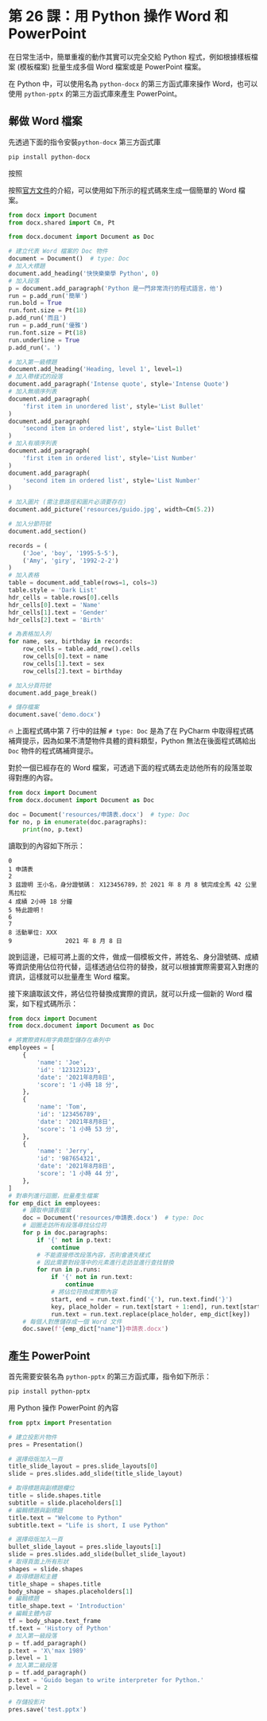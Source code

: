 # 第 26 課：用 Python 操作 Word 和 PowerPoint
在日常生活中，簡單重複的動作其實可以完全交給 Python 程式，例如根據樣板檔案 (模板檔案) 批量生成多個 Word 檔案或是 PowerPoint 檔案。

在 Python 中，可以使用名為 `python-docx` 的第三方函式庫來操作 Word，也可以使用 `python-pptx` 的第三方函式庫來產生 PowerPoint。

## 鄵做 Word 檔案

先透過下面的指令安裝`python-docx` 第三方函式庫


```bash
pip install python-docx
```

按照

按照[官方文件](https://python-docx.readthedocs.io/en/latest/)的介紹，可以使用如下所示的程式碼來生成一個簡單的 Word 檔案。

```py
from docx import Document
from docx.shared import Cm, Pt

from docx.document import Document as Doc

# 建立代表 Word 檔案的 Doc 物件
document = Document()  # type: Doc
# 加入大標題
document.add_heading('快快樂樂學 Python', 0)
# 加入段落
p = document.add_paragraph('Python 是一門非常流行的程式語言，他')
run = p.add_run('簡單')
run.bold = True
run.font.size = Pt(18)
p.add_run('而且')
run = p.add_run('優雅')
run.font.size = Pt(18)
run.underline = True
p.add_run('。')

# 加入第一級標題 
document.add_heading('Heading, level 1', level=1)
# 加入帶樣式的段落
document.add_paragraph('Intense quote', style='Intense Quote')
# 加入無順序列表
document.add_paragraph(
    'first item in unordered list', style='List Bullet'
)
document.add_paragraph(
    'second item in ordered list', style='List Bullet'
)
# 加入有順序列表
document.add_paragraph(
    'first item in ordered list', style='List Number'
)
document.add_paragraph(
    'second item in ordered list', style='List Number'
)

# 加入圖片 (需注意路徑和圖片必須要存在)
document.add_picture('resources/guido.jpg', width=Cm(5.2))

# 加入分節符號
document.add_section()

records = (
    ('Joe', 'boy', '1995-5-5'),
    ('Amy', 'giry', '1992-2-2')
)
# 加入表格
table = document.add_table(rows=1, cols=3)
table.style = 'Dark List'
hdr_cells = table.rows[0].cells
hdr_cells[0].text = 'Name'
hdr_cells[1].text = 'Gender'
hdr_cells[2].text = 'Birth'

# 為表格加入列
for name, sex, birthday in records:
    row_cells = table.add_row().cells
    row_cells[0].text = name
    row_cells[1].text = sex
    row_cells[2].text = birthday

# 加入分頁符號
document.add_page_break()

# 儲存檔案
document.save('demo.docx')
```

:fire: 上面程式碼中第 7 行中的註解 `# type: Doc` 是為了在 PyCharm 中取得程式碼補齊提示，因為如果不清楚物件具體的資料類型，Python 無法在後面程式碼給出 `Doc` 物件的程式碼補齊提示。


對於一個已經存在的 Word 檔案，可透過下面的程式碼去走訪他所有的段落並取得對應的內容。

```py
from docx import Document
from docx.document import Document as Doc

doc = Document('resources/申請表.docx')  # type: Doc
for no, p in enumerate(doc.paragraphs):
    print(no, p.text)
```

讀取到的內容如下所示：

```
0 
1 申請表
2 
3 兹證明 王小名，身分證號碼： X123456789，於 2021 年 8 月 8 號完成全馬 42 公里馬拉松
4 成績 2小時 18 分鐘
5 特此證明！
6 
7 
8 活動單位: XXX　
9    			2021 年 8 月 8 日
```

說到這邊，已經可將上面的文件，做成一個模板文件，將姓名、身分證號碼、成績等資訊使用佔位符代替，這樣透過佔位符的替換，就可以根據實際需要寫入對應的資訊，這樣就可以批量產生 Word 檔案。

接下來讀取該文件，將佔位符替換成實際的資訊，就可以升成一個新的 Word 檔案，如下程式碼所示：

```py
from docx import Document
from docx.document import Document as Doc

# 將實際資料用字典類型儲存在串列中
employees = [
    {
        'name': 'Joe',
        'id': '123123123',
        'date': '2021年8月8日',
        'score': '1 小時 18 分',
    },
    {
        'name': 'Tom',
        'id': '123456789',
        'date': '2021年8月8日',
        'score': '1 小時 53 分',
    },
    {
        'name': 'Jerry',
        'id': '987654321',
        'date': '2021年8月8日',
        'score': '1 小時 44 分',
    },
]
# 對串列進行迴圈，批量產生檔案
for emp_dict in employees:
    # 讀取申請表檔案
    doc = Document('resources/申請表.docx')  # type: Doc
    # 迴圈走訪所有段落尋找佔位符
    for p in doc.paragraphs:
        if '{' not in p.text:
            continue
        # 不能直接修改段落內容，否則會遺失樣式
        # 因此需要對段落中的元素進行走訪並進行查找替換
        for run in p.runs:
            if '{' not in run.text:
                continue
            # 將佔位符換成實際內容
            start, end = run.text.find('{'), run.text.find('}')
            key, place_holder = run.text[start + 1:end], run.text[start:end + 1]
            run.text = run.text.replace(place_holder, emp_dict[key])
    # 每個人對應儲存成一個 Word 文件 
    doc.save(f'{emp_dict["name"]}申請表.docx')
```
## 產生 PowerPoint 

首先需要安裝名為 `python-pptx` 的第三方函式庫，指令如下所示：

```bash
pip install python-pptx
```

用 Python 操作 PowerPoint 的內容

```py
from pptx import Presentation

# 建立投影片物件 
pres = Presentation()

# 選擇母版加入一頁
title_slide_layout = pres.slide_layouts[0]
slide = pres.slides.add_slide(title_slide_layout)

# 取得標題與副標題欄位 
title = slide.shapes.title
subtitle = slide.placeholders[1]
# 編輯標題與副標題
title.text = "Welcome to Python"
subtitle.text = "Life is short, I use Python"

# 選擇母版加入一頁
bullet_slide_layout = pres.slide_layouts[1]
slide = pres.slides.add_slide(bullet_slide_layout)
# 取得頁面上所有形狀
shapes = slide.shapes
# 取得標題和主體 
title_shape = shapes.title
body_shape = shapes.placeholders[1]
# 編輯標題
title_shape.text = 'Introduction'
# 編輯主體內容
tf = body_shape.text_frame
tf.text = 'History of Python'
# 加入第一級段落
p = tf.add_paragraph()
p.text = 'X\'max 1989'
p.level = 1
# 加入第二級段落
p = tf.add_paragraph()
p.text = 'Guido began to write interpreter for Python.'
p.level = 2

# 存儲投影片
pres.save('test.pptx')
```
